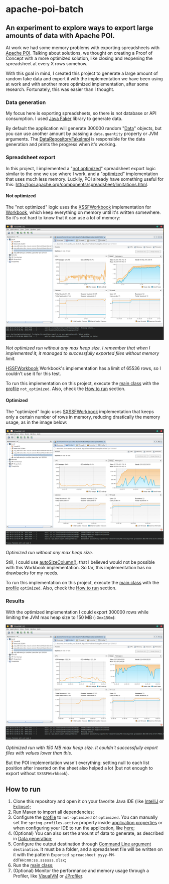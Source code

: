 # apache-poi-batch
## An experiment to explore ways to export large amounts of data with Apache POI.

At work we had some memory problems with exporting spreadsheets with [Apache POI](https://poi.apache.org). Talking about solutions, we thought on creating a Proof of Concept with a more optimized solution, like closing and reopening the spreadsheet at every X rows somehow.

With this goal in mind, I created this project to generate a large amount of random fake data and export it with the implementation we have been using at work and with another more optimized implementation, after some research. Fortunately, this was easier than I thought.

### Data generation
My focus here is exporting spreadsheets, so there is not database or API consumption. I used [Java Faker](https://github.com/DiUS/java-faker) library to generate data.

By default the application will generate 300000 random "[Data](./src/main/java/alvarez/fernando/poi/batch/data/Data.java)" objects, but you can use another amount by passing a `data.quantity` property or JVM arguments. The [DataRepositoryFakeImpl](./src/main/java/alvarez/fernando/poi/batch/data/DataRepositoryFakeImpl.java) is responsible for the data generation and prints the progress when it's working.

### Spreadsheet export
In this project, I implemented a "[not optimized](#not-optimized)" spreadsheet export logic similar to the one we use where I work, and a "[optimized](#optimized)" implementation that uses much less memory. Luckily, POI already have something useful for this: http://poi.apache.org/components/spreadsheet/limitations.html.

#### Not optimized
The "not optimized" logic uses the [XSSFWorkbook](http://poi.apache.org/apidocs/dev/org/apache/poi/xssf/usermodel/XSSFWorkbook.html) implementation for [Workbook](http://poi.apache.org/apidocs/dev/org/apache/poi/ss/usermodel/Workbook.html), which keep everything on memory until it's written somewhere. So it's not hard to know that it can use a lot of memory:

![Not optimized run without any max heap size](./doc/not-optimized-run-no-memory-limit.png)

_Not optimized run without any max heap size. I remember that when I implemented it, it managed to successfully exported files without memory limit._

[HSSFWorkbook](http://poi.apache.org/apidocs/dev/org/apache/poi/hssf/usermodel/HSSFWorkbook.html) Workbook's implementation has a limit of 65536 rows, so I couldn't use it for this test.

To run this implementation on this project, execute the [main class](./src/main/java/alvarez/fernando/poi/batch/ApachePoiBatchApplication.java) with the [profile](https://www.baeldung.com/spring-profiles) `not_optimized`. Also, check the [How to run](#how-to-run) section.

#### Optimized
The "optimized" logic uses [SXSSFWorkbook](http://poi.apache.org/apidocs/dev/org/apache/poi/xssf/streaming/SXSSFWorkbook.html) implementation that keeps only a certain number of rows in memory, reducing drastically the memory usage, as in the image below:

![Optimized run without any max heap size](./doc/optimized-run-no-memory-limit.png)

_Optimized run without any max heap size._

Still, I could use [autoSizeColumn()](http://poi.apache.org/apidocs/dev/org/apache/poi/ss/usermodel/Sheet.html#autoSizeColumn-int-), that I believed would not be possible with this Workbook implementation. So far, this implementation has no drawbacks for my needs.

To run this implementation on this project, execute the [main class](./src/main/java/alvarez/fernando/poi/batch/ApachePoiBatchApplication.java) with the [profile](https://www.baeldung.com/spring-profiles) `optimized`. Also, check the [How to run](#how-to-run) section.

### Results
With the optimized implementation I could export 300000 rows while limiting the JVM max heap size to 150 MB (`-Xmx150m`):

![Optimized run with 150 MB max heap size](./doc/optimized-run-150m.png)

_Optimized run with 150 MB max heap size. It couldn't successfully export files with values lower than this._

But the POI implementation wasn't everything: setting null to each list position after inserted on the sheet also helped a lot (but not enough to export without `SXSSFWorkbook`).

## How to run
1. Clone this repository and open it on your favorite Java IDE (like [IntelliJ](https://www.jetbrains.com/idea/) or [Eclipse](https://www.eclipse.org/downloads/));
2. Run Maven to import all dependencies;
3. Configure the [profile](https://www.baeldung.com/spring-profiles) to `not-optimized` or `optimized`. You can manually set the `spring.profiles.active` property inside [application.properties](./src/main/resources/application.properties) or when configuring your IDE to run the application, like [here](https://stackoverflow.com/questions/39738901/how-do-i-activate-a-spring-boot-profile-when-running-from-intellij);
4. (Optional) You can also set the amount of data to generate, as described in [Data generation](#data-generation);
5. Configure the output destination through [Command Line argument](https://stackoverflow.com/questions/2066307/how-do-you-input-command-line-arguments-in-intellij-idea) `destination`. It must be a folder, and a spreadsheet file will be written on it with the pattern `Exported spreadsheet yyyy-MM-ddTHH:mm:ss.ssssss.xlsx`;
6. Run the [main class](./src/main/java/alvarez/fernando/poi/batch/ApachePoiBatchApplication.java);
7. (Optional) Monitor the performance and memory usage through a Profiler, like [VisualVM](https://visualvm.github.io) or [JProfiler](https://www.ej-technologies.com/products/jprofiler/overview.html).